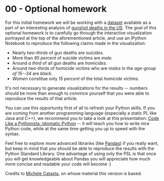 # 00 - Optional homework

For this initial homework we will be working with a [dataset](https://github.com/fivethirtyeight/guns-data/blob/master/interactive_data.csv) available as a part of an interesting analysis of [gunshot deaths in the US](http://fivethirtyeight.com/features/gun-deaths/). The goal of this optional homework is to carefully go through the interactive visualization portrayed at the top of the aforementioned article, and use an IPython Notebook to reproduce the following claims made in the visualization:

- Nearly *two-thirds* of gun deaths are *suicides*.
- More than *85 percent* of suicide victims are *male*.
- Around *a third* of all gun deaths are *homicides*.
- Around *two-thirds* of homicide victims who are *males* in the *age-group of 15--34* are *black*.
- *Women* constitue only *15 percent* of the total *homicide* victims.

It's not necessary to generate visualizations for the results -- numbers should be more than enough to convince yourself that you were able to reproduce the results of that article.

You can use this opportunity first of all to refresh your Python skills. If you are coming from another programming language (especially a static PL like Java and C++), we recommend you to take a look at this presentation:
[Code Like a Pythonista: Idiomatic Python](http://www.omahapython.org/IdiomaticPython.html) -- it will teach
you how to write nice Python code, while at the same time getting you up to speed with the syntax.

Feel free to explore more advanced libraries (like [Pandas](http://pandas.pydata.org/)) if you really want, but keep in mind that you should be able to reproduce the results with the Python Standard Library.
One advantage of using only the PSL is that once you will get knowledgeable about Pandas you will appreciate how much more concise and readable your code will become :)

Credits to [Michele Catasta](https://github.com/pirroh), on whose material this version is based.
